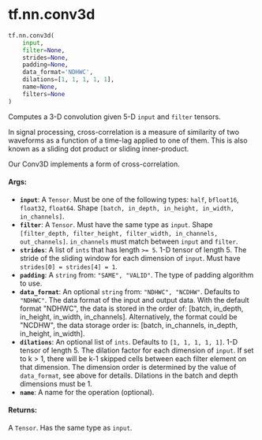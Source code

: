 <div itemscope itemtype="http://developers.google.com/ReferenceObject">
<meta itemprop="name" content="tf.nn.conv3d" />
<meta itemprop="path" content="Stable" />
</div>

# tf.nn.conv3d

``` python
tf.nn.conv3d(
    input,
    filter=None,
    strides=None,
    padding=None,
    data_format='NDHWC',
    dilations=[1, 1, 1, 1, 1],
    name=None,
    filters=None
)
```

Computes a 3-D convolution given 5-D `input` and `filter` tensors.

In signal processing, cross-correlation is a measure of similarity of
two waveforms as a function of a time-lag applied to one of them. This
is also known as a sliding dot product or sliding inner-product.

Our Conv3D implements a form of cross-correlation.

#### Args:

* <b>`input`</b>: A `Tensor`. Must be one of the following types: `half`, `bfloat16`, `float32`, `float64`.
    Shape `[batch, in_depth, in_height, in_width, in_channels]`.
* <b>`filter`</b>: A `Tensor`. Must have the same type as `input`.
    Shape `[filter_depth, filter_height, filter_width, in_channels,
    out_channels]`. `in_channels` must match between `input` and `filter`.
* <b>`strides`</b>: A list of `ints` that has length `>= 5`.
    1-D tensor of length 5. The stride of the sliding window for each
    dimension of `input`. Must have `strides[0] = strides[4] = 1`.
* <b>`padding`</b>: A `string` from: `"SAME", "VALID"`.
    The type of padding algorithm to use.
* <b>`data_format`</b>: An optional `string` from: `"NDHWC", "NCDHW"`. Defaults to `"NDHWC"`.
    The data format of the input and output data. With the
    default format "NDHWC", the data is stored in the order of:
        [batch, in_depth, in_height, in_width, in_channels].
    Alternatively, the format could be "NCDHW", the data storage order is:
        [batch, in_channels, in_depth, in_height, in_width].
* <b>`dilations`</b>: An optional list of `ints`. Defaults to `[1, 1, 1, 1, 1]`.
    1-D tensor of length 5.  The dilation factor for each dimension of
    `input`. If set to k > 1, there will be k-1 skipped cells between each
    filter element on that dimension. The dimension order is determined by the
    value of `data_format`, see above for details. Dilations in the batch and
    depth dimensions must be 1.
* <b>`name`</b>: A name for the operation (optional).


#### Returns:

A `Tensor`. Has the same type as `input`.
